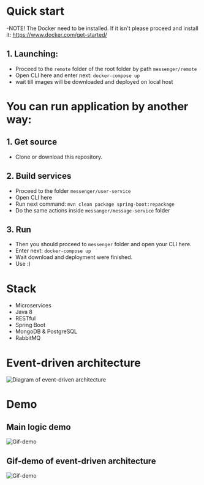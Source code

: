 # Quick start

-NOTE! The Docker need to be installed. If it isn't please proceed and install it:
https://www.docker.com/get-started/

## 1. Launching:
- Proceed to the `remote` folder of the root folder by path `messenger/remote`
- Open CLI here and enter next:
`docker-compose up`
- wait till images will be downloaded and deployed on local host

# You can run application by another way:
## 1. Get source
- Clone or download this repository. 

## 2. Build services
- Proceed to the folder `messenger/user-service`
- Open CLI here
- Run next command:
```mvn clean package spring-boot:repackage```
- Do the same actions inside `messanger/message-service` folder

## 3. Run 
- Then you should proceed to `messenger` folder and open your CLI here. 
- Enter next: ```docker-compose up```
- Wait download and deployment were finished.
- Use :)

# Stack
- Microservices
- Java 8
- RESTful
- Spring Boot
- MongoDB & PostgreSQL
- RabbitMQ

# Event-driven architecture
![Diagram of event-driven architecture](https://github.com/NikitaLazovskyi/Messenger/blob/master/images/app_opaque.drawio.png)

# Demo 
## Main logic demo
![Gif-demo](https://github.com/NikitaLazovskyi/Messenger/blob/master/gifs/crud_gif.gif)

## Gif-demo of event-driven architecture
![Gif-demo](https://github.com/NikitaLazovskyi/Messenger/blob/master/gifs/register_user_gif.gif)
<!-- 
## Gif-demo of docker-compose
![Gif-demo](https://github.com/NikitaLazovskyi/Messenger/blob/master/gifs/docker_compose_gif.gif) 
-->
